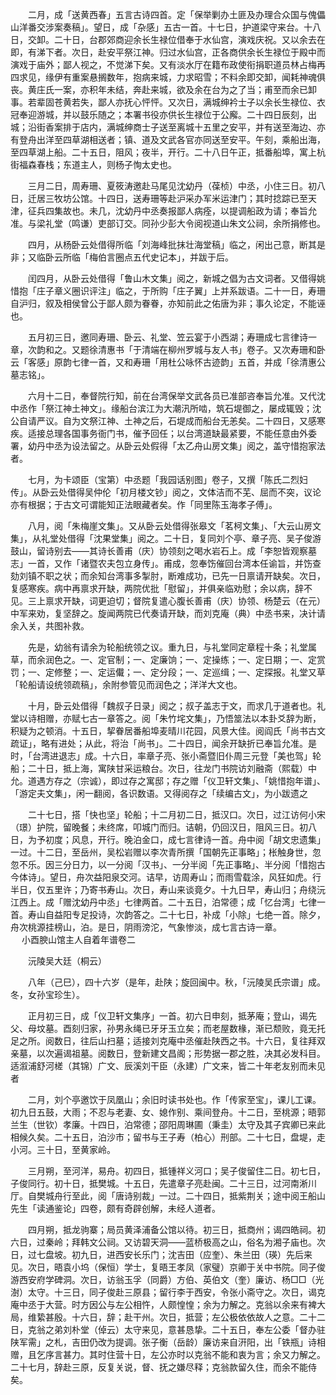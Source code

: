 <!-- { "loadSidebar": true } -->
　　二月，成「送黄西春」五言古诗四首。定「保举剿办土匪及办理合众国与傀儡山洋番交涉案奏稿」。望日，成「杂感」五古一首。十七日，护道梁守来台。十八日，交卸。二十日，台郡郊商迎余长生禄位借奉于水仙宫，演戏庆祝。又以余去在即，有涕下者。次日，赴安平祭江神。归过水仙宫，正各商供余长生禄位于殿中而演戏于庙外；鄙人视之，不觉涕下矣。又有淡水厅在籍布政使衔捐职道员林占梅再四求见，缘伊有重案悬搁数年，抱病来城，力求昭雪；不料余即交卸，闻耗神魂俱丧。黄庄氏一案，亦积年未结，奔赴来城，欲及余在台为之了当；甫至而余已卸事。若辈固苍黄若失，鄙人亦抚心怦怦。又次日，满城绅衿士子以余长生禄位、衣冠奉迎游城，并以鼓乐随之；本署书役亦供长生禄位于公廨。二十四日辰刻，出城；沿街香案排于店内，满城绅商士子送至离城十五里之安平，并有送至海边、亦有登舟出洋至四草湖相送者；镇、道及文武各官亦同送至安平。午刻，乘船出海，至四草湖上船。二十五日，阻风；夜半，开行。二十八日午正，抵番船埠，寓上杭街福森春栈；东道主人，则杨子恂太史也。

　　三月二日，周寿珊、夏筱涛邀赴马尾见沈幼丹（葆桢）中丞，小住三日。初八日，迁居三牧坊公馆。十四日，送寿珊等赴沪采办军米运津门；其时捻踪已至天津，征兵四集故也。未几，沈幼丹中丞奏报鄙人病痊，以提调船政为请；奉旨允准。与梁礼堂（鸣谦）吏部订交。同孙少彭大令阅视道山朱文公祠，余所捐修也。

　　四月，从杨卧云处借得所临「刘海峰批抹壮海堂稿」临之，闲出己意，断其是非；又临卧云所临「梅伯言圈点五代史记本」，并跋于后。

　　闰四月，从卧云处借得「鲁山木文集」阅之，新城之倡为古文词者。又借得姚惜抱「庄子章义圈识评注」临之，于所购「庄子翼」上并系跋语。二十一日，寿珊自沪归，叙及相侯曾公于鄙人颇为眷眷，亦知前此之佑唐为非；事久论定，不能诬也。

　　五月初三日，邀同寿珊、卧云、礼堂、笠云宴于小西湖；寿珊成七言律诗一章，次韵和之。又题徐清惠书「于清端在柳州罗城与友人书」卷子。又次寿珊和卧云「客感」原韵七律一首，又和寿珊「用杜公咏怀古迹韵」五首，并成「徐清惠公墓志铭」。

　　六月十二日，奉督院行知，前在台湾保举文武各员已准部咨奉旨允准。又代沈中丞作「祭江神土神文」。缘船台滨江为大潮汛所啮，筑石堤御之，屡成辄毁；沈公自请严议。自为文祭江神、土神之后，石堤成而船台无恙矣。二十四日，又感寒疾。适接总理各国事务衙门书，催予回任；以台湾道缺最紧要，不能任意由外委署，幼丹中丞为设法留之。从卧云处假得「太乙舟山房文集」阅之，盖守惜抱家法者。

　　七月，为卡颂臣（宝第）中丞题「我园话别图」卷子，又撰「陈氏二烈妇传」。从卧云处借得吴仲伦「初月楼文钞」阅之，文体洁而不芜、屈而不突，议论亦有根据；于古文可谓能知正法眼藏者矣。作「同里陈玉海孝子傅」。

　　八月，阅「朱梅崖文集」。又从卧云处借得张皋文「茗柯文集」、「大云山房文集」，从礼堂处借得「沈果堂集」阅之。二十日，复同刘个亭、章子亮、吴子俊游鼓山，留诗别去——其诗长善甫（庆）协领刻之喝水岩石上。成「李恕皆观察墓志」一首，又作「诸暨农夫包立身传」。甫成，忽奉饬催回台湾本任谕旨，并饬查劾刘镇不职之状；而余知台湾事多掣肘，断难成功，已先一日禀请开缺矣。次日，复感寒疾。病中再禀求开缺，两院优批「慰留」，并俱亲临劝慰；余以病，辞不见。三上禀求开缺，词更迫切；督院复遣心腹长善甫（庆）协领、杨楚云（在元）中军来劝，复坚辞之。旋闻两院已代奏请开缺，而刘克庵（典）中丞书来，决计请余入关，共图补救。

　　先是，幼翁有请余为轮船统领之议。重九日，与礼堂同定章程十条；礼堂属草，而余润色之。一、定官制；一、定廉饷；一、定操练；一、定日期；一、定赏罚；一、定修整；一、定运儎；一、定分段；一、定巡缉；一、定探报。礼堂又草「轮船请设统领疏稿」，余附参管见而润色之；洋洋大文也。

　　十月，卧云处借得「魏叔子日录」阅之；叔子盖志于文，而求几于道者也。礼堂以诗相赠，亦赋七古一章答之。阅「朱竹垞文集」，乃悟筮法以本卦爻辞为断，积疑为之顿消。十五日，挈眷居番船埠麦晴川花园，风景大佳。阅阎氏「尚书古文疏证」，略有进处；从此，将治「尚书」。二十四日，闻余开缺折已奉旨允准。是时，「台湾进退志」成。十六日，率章子亮、张小斋暨旧仆周三元登「美也驾」轮船；二十日，抵上海，寓陕甘采运粮台。次日，往龙门书院访刘融斋（熙载）中允。道遇方存之（宗诚），即过存之寓邸；存之赠「仪卫轩文集」、「姚惜抱年谱」、「游定夫文集」，闲一翻阅，各识数语。又得阅存之「续编古文」，为小跋遗之

　　二十七日，搭「快也坚」轮船；十二月初二日，抵汉口。次日，过江访何小宋（璟）护院，留晚餐；未终席，叩城门而归。诘朝，仍回汉日，阻风三日。初八日，为予初度；风息，开行。晚泊金口，成七言律诗一首。舟中阅「胡文忠遗集」一过。十二日，至岳州，吴松岩赠以李次青所撰「国朝先正事略」；枨触身世，忽忽不乐。因三分日力，以一分阅「汉书」、一分半阅「先正事略」、半分阅「惜抱古今体诗」。望日，舟次益阳泉交河。诘早，访周寿山；而雨雪载涂，风狂如虎。行半日，仅五里许；乃寄书寿山。次日，寿山来谈竟夕。十九日早，寿山归；舟绕沅江西上。成「赠沈幼丹中丞」七律两首。二十五日，泊常德；成「忆台湾」七律一首。寿山自益阳专足投诗，次韵答之。二十七日，补成「小除」七绝一首。除夕，舟次桃源挂榜山，泊。是日，阴雨滂沱，气象惨淡，成七言古诗一章。  
　 
小酉腴山馆主人自着年谱卷二

　　沅陵吴大廷（桐云）

　　八年（己巳），四十六岁（是年，赴陕；旋回闽中。秋，「沅陵吴氏宗谱」成。冬，女孙宝珍生）。

　　正月初三日，成「仪卫轩文集序」一首。初六日申刻，抵茅庵；登山，谒先父、母坟墓。酉刻归家，孙男永绳已牙牙玉立矣；而老屋数椽，渐已颓败，竟无托足之所。阅数日，往后山扫墓；适接刘克庵中丞催赴陕西之书。十六日，复往拜双亲墓，以次遍谒祖墓。阅数日，登新建文昌阁；形势据一郡之胜，决其必发科目。适溆浦舒河槎（其锦）广文、辰溪刘干臣（永建）广文来，皆二十年老友别而未见者

　　二月，刘个亭邀饮于凤凰山；余旧时读书处也。作「传家至宝」，课儿工课。初九日五鼓，大雨；不忍与老妻、女、媳作别、乘间登舟。十二日，至桃源；晤郭兰生（世钦）孝廉。十四日，泊常德；邵阳周琳圃（秉圭）太守及其子宾卿已来此相候久矣。二十五日，泊沙市；留书与王子寿（柏心）刑部。二十七日，盘堤，走小河。三十日，至黄家岭。

　　三月朔，至河洋，易舟。初四日，抵锺祥义河口；吴子俊留住二日。初七日，子俊同行。初十日，抵樊城。十五日，先遣章子亮赴闽。二十三日，过河南淅川厅。自樊城舟行至此，阅「唐诗别裁」一过。二十四日，抵紫荆关；途中阅王船山先生「读通鉴论」四卷，颇有奇辟创解，未经人道者。

　　四月朔，抵龙驹寨；局员黄泽浦备公馆以待。初三日，抵商州；谒四皓祠。初六日，过秦岭；拜韩文公祠。又访碧天洞——蓝桥极高之山，俗名为湘子庙也。次日，过七盘坡。初九日，进西安长乐门；沈吉田（应奎）、朱兰田（瑛）先后来见。次日，晤袁小坞（保恒）学士，复晤王孝凤（家璧）京卿于关中书院。同子俊游西安府学碑洞。次日，访翁玉孚（同爵）方伯、英伯文（奎）廉访、杨□□（光澍）太守。十三日，同子俊赴三原县；留行李于西安，令张小斋守之。次日，谒克庵中丞于大营。时方因公与左公相忤，人颇惶惶；余为力解之。克翁以余来有裨大局，维絷甚殷。十六日，辞；赴干州。次日，抵营；左公极依依故人之意。二十二日，克翁之弟刘朴堂（倬云）太守来见，意甚恳挚。二十五日，奉左公委「督办驻陕军需」之札，吉田仍改为提调。张子衡（岳龄）廉访来自汧阳，出「铁瓶」诗相赠，且乞序言甚力。其时住营十日，左公亦时以克翁不能和衷为言；余又力解之。二十七月，辞赴三原，反复关说，督、抚之嫌尽释；克翁款留久住，而余不能侍矣。


